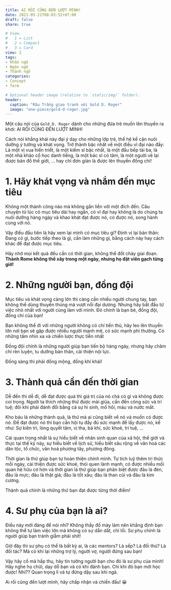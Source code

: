 ```yaml
---
title: AI RỒI CŨNG ĐẾN LƯỢT MÌNH!
date: 2021-05-21T08:03:52+07:00
draft: false
share: true

# View.
#   1 = List
#   2 = Compact
#   3 = Card
view: 2
tags:
- Khẩu ngữ
- Ngôn ngữ
- Thành ngữ
categories:
- Concept
- Term

# Optional header image (relative to `static/img/` folder).
header:
  caption: "Râu Trắng giao tranh với Gold D. Roger"
  image: "one-piece/gold-d-roger.jpg"
---
```


Một câu nói của `Gold D. Roger` dành cho những đứa trẻ muốn lên thuyền ra khơi: AI RỒI CŨNG ĐẾN LƯỢT MÌNH!

Cách nói khẳng khái này đại ý dạy cho những lớp trẻ, thế hệ kế cận nuôi dưỡng ý tưởng và khát vọng. Trở thành bậc nhất về một điều vĩ đại nào đấy: Là một vị vua hiền triết, là một kiếm sĩ bậc nhất, là một đầu bếp tài ba, là một nhà khảo cổ học danh tiếng, là một bác sĩ có tâm, là một người vẽ lại được bản đồ thế giới, ... hay chỉ đơn giản là được lên thuyền đồng chí!

# 1. Hãy khát vọng và nhắm đến mục tiêu

Không một thành công nào mà không gắn liền với một đích đến. Câu chuyện từ lúc có mục tiêu dài hay ngắn, có vĩ đại hay không là do chúng ta nuôi dưỡng hàng ngày và khao khát đạt được nó, có được nó, song hành cùng với nó.

Vậy điều đầu tiên là hãy xem lại mình có mục tiêu gì? Định vị lại bản thân: Đang có gì, bước tiếp theo là gì, cần làm những gì, bằng cách này hay cách khác để đạt được mục tiêu. 

Hãy nhớ mọi kết quả đều cần có thời gian, không thể đốt cháy giai đoạn. **Thành Rome không thể xây trong một ngày, nhưng họ đặt viên gạch từng giờ!**

# 2. Những người bạn, đồng đội

Mục tiêu và khát vọng càng lớn thì càng cần nhiều người chung tay, bạn không thể dùng thuyền thúng mà vượt nổi đại dương. Nhưng hãy bắt đầu từ việc nhỏ nhất với người cùng làm với mình. Đó chính là bạn bè, đồng đội, đồng chí của bạn!

Bạn không thể đi với những người không có chí tiến thủ, hãy leo lên thuyền lớn nơi bạn sẽ gặp được nhiều người mạnh mẽ, có sức mạnh phi thường. Có những tầm nhìn xa và chiến lược thực tiễn nhất

Đồng đội chính là những người giúp bạn tiến bộ hàng ngày, nhưng hãy chăm chỉ rèn luyện, tu dưỡng bản thân, cải thiện nội lực.

Đồng sàng thì phải đồng mộng, đồng khí khái!

# 3. Thành quả cần đến thời gian

Dễ đến thì dễ đi, dễ đạt được quá thì giá trị của nó chả có gì và không được coi trọng. Người ta thích những thứ được mài giũa, cần đến công sức và trí tuệ; đôi khi phải đánh đổi bằng cả sự hi sinh, mồ hôi, máu và nước mắt.

Kho báu là những thành quả, là thứ mà ai cũng biết về nó và muốn có được nó. Để đạt được nó thì bạn cần hội tụ đầy đủ sức mạnh để lấy được nó, kể như: Sự kiên trì, lòng quyết tâm, vị tha, bá khí, sức khoẻ, trí tuệ, ...

Cái quan trọng nhất là sự hiểu biết về nhân sinh quan của xã hội, thế giới và thực tại thế kỷ này, sự hiểu biết về lịch sử, hiểu biết sâu rộng về văn hoá các dân tộc, tổ chức, văn hoá phương tây, phương đông.

Thời gian là thứ giúp bạn tự hoàn thiện chính mình. Tự tích luỹ thêm tri thức mỗi ngày, cải thiện được sức khoẻ, thói quen lành mạnh, có được nhiều mối quan hệ hữu cơ hơn và thời gian là thứ giúp bạn phân biệt được đâu là đèn, đâu là mực; đâu là thật giả; đâu là tốt xấu; đâu là than củi và đâu là kim cương.

Thành quả chính là những thứ bạn đạt được từng thời điểm!

# 4. Sư phụ của bạn là ai?

Điều này mới đáng để nói nhỉ? Không thầy đố mày làm nên khẳng định bạn không thể tự làm việc lớn mà không có sự dẫn dắt, chỉ lối. Sư phụ chính là người giúp bạn tránh giẫm phải shit!

Giờ đây thì sư phụ có thể là bất kỳ ai, là các mentors? Là sếp? Là đối thủ? Là đối tác? Mà có khi lại những trợ lý, người vợ, người đứng sau bạn!

Vậy hãy cố mà hấp thụ, hãy tin tưởng người bạn cho đó là sư phụ của mình! Hãy nghe họ chửi, dạy dỗ bạn và có khi đánh bạn. Chỉ khi đó bạn mới học được! Nhỉ?? Quan trọng lì và tự đứng dậy sau khi ngã.

Ai rồi cũng đến lượt mình, hãy chấp nhận và chiến đấu! 😀
